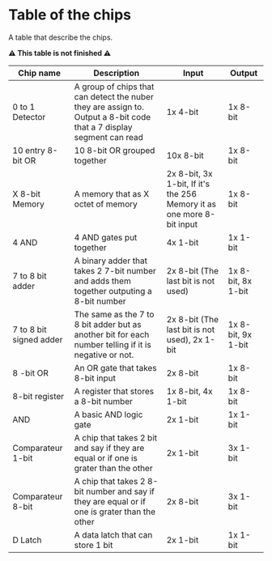 # Table of the chips

A table that describe the chips.

**⚠ This table is not finished ⚠**

| Chip name | Description | Input | Output |
| ----------- | ----------- | ----------- | ----------- |
| 0 to 1 Detector | A group of chips that can detect the nuber they are assign to. Output a 8-bit code that a 7 display segment can read | 1x 4-bit | 1x 8-bit |
| 10 entry 8-bit OR | 10 8-bit OR grouped together | 10x 8-bit | 1x 8-bit |
| X 8-bit Memory | A memory that as X octet of memory | 2x 8-bit, 3x 1-bit, If it's the 256 Memory it as one more 8-bit input | 1x 8-bit |
| 4 AND | 4 AND gates put together | 4x 1-bit | 1x 1-bit |
| 7 to 8 bit adder | A binary adder that takes 2 7-bit number and adds them together outputing a 8-bit number | 2x 8-bit (The last bit is not used) | 1x 8-bit, 8x 1-bit |
| 7 to 8 bit signed adder | The same as the 7 to 8 bit adder but as another bit for each number telling if it is negative or not. | 2x 8-bit (The last bit is not used), 2x 1-bit | 1x 8-bit, 9x 1-bit |
| 8 -bit OR | An OR gate that takes 8-bit input | 2x 8-bit | 1x 8-bit |
| 8-bit register | A register that stores a 8-bit number | 1x 8-bit, 4x 1-bit | 1x 8-bit |
| AND | A basic AND logic gate | 2x 1-bit | 1x 1-bit |
| Comparateur 1-bit | A chip that takes 2 bit and say if they are equal or if one is grater than the other | 2x 1-bit | 3x 1-bit |
| Comparateur 8-bit | A chip that takes 2 8-bit number and say if they are equal or if one is grater than the other | 2x 8-bit | 3x 1-bit |
| D Latch | A data latch that can store 1 bit | 2x 1-bit | 1x 1-bit |
